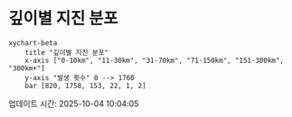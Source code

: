 # 깊이별 지진 분포

```mermaid
xychart-beta
    title "깊이별 지진 분포"
    x-axis ["0-10km", "11-30km", "31-70km", "71-150km", "151-300km", "300km+"]
    y-axis "발생 횟수" 0 --> 1760
    bar [820, 1758, 153, 22, 1, 2]
```

업데이트 시간: 2025-10-04 10:04:05
